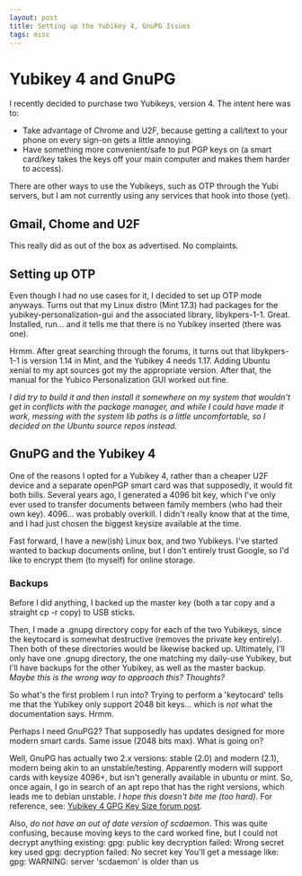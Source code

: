 ```yaml
---
layout: post
title: Setting up the Yubikey 4, GnuPG Issues
tags: misc
---
```

# Yubikey 4 and GnuPG

I recently decided to purchase two Yubikeys, version 4.  The intent here was to:

- Take advantage of Chrome and U2F, because getting a call/text to your phone on every sign-on gets a little annoying.
- Have something more convenient/safe to put PGP keys on (a smart card/key takes the keys off your main computer and makes them harder to access).

There are other ways to use the Yubikeys, such as OTP through the Yubi servers, but I am not currently using any services that hook into those (yet).

## Gmail, Chome and U2F

This really did as out of the box as advertised.  No complaints.

## Setting up OTP

Even though I had no use cases for it, I decided to set up OTP mode anyways.  Turns out that my Linux distro (Mint 17.3) had packages for the yubikey-personalization-gui and the associated library, libykpers-1-1.  Great.  Installed, run... and it tells me that there is no Yubikey inserted (there was one).

Hrmm.  After great searching through the forums, it turns out that libykpers-1-1 is version 1.14 in Mint, and the Yubikey 4 needs 1.17.  Adding Ubuntu xenial to my apt sources got my the appropriate version.  After that, the manual for the Yubico Personalization GUI worked out fine.

*I did try to build it and then install it somewhere on my system that wouldn't get in conflicts with the package manager, and while I could have made it work, messing with the system lib paths is a little uncomfortable, so I decided on the Ubuntu source repos instead.*

## GnuPG and the Yubikey 4

One of the reasons I opted for a Yubikey 4, rather than a cheaper U2F device and a separate openPGP smart card was that supposedly, it would fit both bills.  Several years ago, I generated a 4096 bit key, which I've only ever used to transfer documents between family members (who had their own key).  4096... was probably overkill.  I didn't really know that at the time, and I had just chosen the biggest keysize available at the time.

Fast forward, I have a new(ish) Linux box, and two Yubikeys.  I've started wanted to backup documents online, but I don't entirely trust Google, so I'd like to encrypt them (to myself) for online storage.

### Backups

Before I did anything, I backed up the master key (both a tar copy and a straight cp -r copy) to USB sticks.

Then, I made a .gnupg directory copy for each of the two Yubikeys, since the keytocard is somewhat destructive (removes the private key entirely).  Then both of these directories would be likewise backed up.  Ultimately, I'll only have one .gnupg directory, the one matching my daily-use Yubikey, but I'll have backups for the other Yubikey, as well as the master backup.  *Maybe this is the wrong way to approach this?  Thoughts?*

So what's the first problem I run into?  Trying to perform a 'keytocard' tells me that the Yubikey only support 2048 bit keys... which is *not* what the documentation says.  Hrmm.

Perhaps I need GnuPG2?  That supposedly has updates designed for more modern smart cards.  Same issue (2048 bits max).  What is going on?

Well, GnuPG has actually two 2.x versions: stable (2.0) and modern (2.1), modern being akin to an unstable/testing.  Apparently modern will support cards with keysize 4096+, but isn't generally available in ubuntu or mint.  So, once again, I go in search of an apt repo that has the right versions, which leads me to debian unstable.  *I hope this doesn't bite me (too hard)*.  For reference, see: [Yubikey 4 GPG Key Size forum post](http://forum.yubico.com/viewtopic.php?f=35&t=2205).

Also, *do not have an out of date version of scdaemon*.  This was quite confusing, because moving keys to the card worked fine, but I could not decrypt anything existing:
    gpg: public key decryption failed: Wrong secret key used
    gpg: decryption failed: No secret key
You'll get a message like:
    gpg: WARNING: server 'scdaemon' is older than us